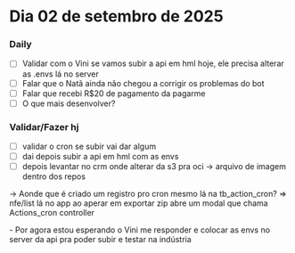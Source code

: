 # Dia 02 de setembro de 2025

### Daily 

- [ ] Validar com o Vini se vamos subir a api em hml hoje, ele precisa alterar as .envs lá no server
- [ ] Falar que o Natã ainda não chegou a corrigir os problemas do bot
- [ ] Falar que recebi R$20 de pagamento da pagarme 
- [ ] O que mais desenvolver?

### Validar/Fazer hj

- [ ] validar o cron se subir vai dar algum
- [ ] dai depois subir a api em hml com as envs
- [ ] depois levantar no crm onde alterar da s3 pra oci -> arquivo de imagem dentro dos repos

<p>
  -> Aonde que é criado um registro pro cron mesmo lá na tb_action_cron? => nfe/list lá no app ao aperar em exportar zip abre um modal que chama Actions_cron controller
</p>
<p>
  - Por agora estou esperando o Vini me responder e colocar as envs no server da api pra poder subir e testar na indústria
</p>
